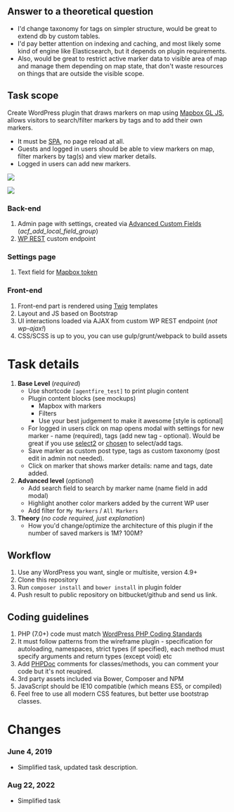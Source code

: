 ## Answer to a theoretical question
 - I'd change taxonomy for tags on simpler structure, would be great to extend db by custom tables.
 - I'd pay better attention on indexing and caching, and most likely some kind of engine like Elasticsearch, but it depends on plugin requirements.
- Also, would be great to restrict active marker data to visible area of map and manage them depending on map state, that don't waste resources on things that are outside the visible scope.

## Task scope
Create WordPress plugin that draws markers on map using [Mapbox GL JS](https://docs.mapbox.com/mapbox-gl-js/api/), allows visitors to search/filter markers by tags and to add their own markers.

- It must be [SPA](https://en.wikipedia.org/wiki/Single-page_application), no page reload at all.
- Guests and logged in users should be able to view markers on map, filter markers by tag(s) and view marker details.
- Logged in users can add new markers.

![](https://raw.githubusercontent.com/skosm/agentfire-test/master/doc/images/main.png)

![](https://raw.githubusercontent.com/skosm/agentfire-test/master/doc/images/modal.png)

### Back-end
1. Admin page with settings, created via [Advanced Custom Fields](https://wordpress.org/plugins/advanced-custom-fields/) (*acf_add_local_field_group*)
2. [WP REST](https://developer.wordpress.org/rest-api/) custom endpoint

### Settings page
1. Text field for [Mapbox token](https://docs.mapbox.com/help/how-mapbox-works/access-tokens/)

### Front-end
1. Front-end part is rendered using [Twig](https://twig.symfony.com/) templates
2. Layout and JS based on Bootstrap
3. UI interactions loaded via AJAX from custom WP REST endpoint (*not wp-ajax!*)
4. CSS/SCSS is up to you, you can use gulp/grunt/webpack to build assets

# Task details
1. **Base Level** (*required*)
	- Use shortcode `[agentfire_test]` to print plugin content
	- Plugin content blocks (see mockups)
		- Mapbox with markers
		- Filters
		- Use your best judgement to make it awesome [style is optional]
	- For logged in users click on map opens modal with settings for new marker - name (required), tags (add new tag - optional). Would be great if you use [select2](https://select2.org/) or [chosen](https://harvesthq.github.io/chosen/) to select/add tags.
	- Save marker as custom post type, tags as custom taxonomy (post edit in admin not needed).
	- Click on marker that shows marker details: name and tags, date added.
2. **Advanced level** (*optional*)
	- Add search field to search by marker name (name field in add modal)
	- Highlight another color markers added by the current WP user
	- Add filter for `My Markers` / `All Markers`
3. **Theory** (*no code required, just explanation*)
	- How you'd change/optimize the architecture of this plugin if the number of saved markers is 1M? 100M?

## Workflow
1.  Use any WordPress you want, single or multisite, version 4.9+
2.  Clone this repository
3.  Run `composer install` and `bower install` in plugin folder
4.  Push result to public repository on bitbucket/github and send us link.

## Coding guidelines
1.  PHP (7.0+) code must match [WordPress PHP Coding Standards](https://make.wordpress.org/core/handbook/best-practices/coding-standards/php/)
2.  It must follow patterns from the wireframe plugin - specification for autoloading, namespaces, strict types (if specified), each method must specify arguments and return types (except void) etc
3.  Add [PHPDoc](https://docs.phpdoc.org/references/phpdoc/index.html) comments for classes/methods, you can comment your code but it's not reuqired.
3.  3rd party assets included via Bower, Composer and NPM
4.  JavaScript should be IE10 compatible (which means ES5, or compiled)
5.  Feel free to use all modern CSS features, but better use bootstrap classes.

# Changes

### June 4, 2019
- Simplified task, updated task description.

### Aug 22, 2022
- Simplified task
